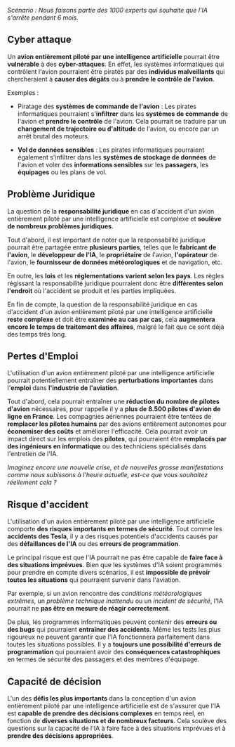 
*Scénario :
Nous faisons partie des 1000 experts qui souhaite que l'IA s'arrête pendant 6 mois.*

## __Cyber attaque__

Un **avion entièrement piloté par une intelligence artificielle** pourrait être **vulnérable** à des **cyber-attaques**. En effet, les systèmes informatiques qui contrôlent l'avion pourraient être piratés par des **individus malveillants** qui chercheraient à **causer des dégâts** ou à **prendre le contrôle de l'avion**.

Exemples :

- Piratage des **systèmes de commande de l'avion** : Les pirates informatiques pourraient s'**infiltrer** dans les **systèmes de commande** de l'avion et **prendre le contrôle** de l'avion. Cela pourrait se traduire par un **changement de trajectoire ou d'altitude** de l'avion, ou encore par un arrêt brutal des moteurs.

- **Vol de données sensibles** : Les pirates informatiques pourraient également s'infiltrer dans les **systèmes de stockage de données** de l'avion et voler des **informations sensibles** sur les **passagers**, les **équipages** ou les plans de vol.


## __Problème Juridique__

La question de la **responsabilité juridique** en cas d'accident d'un avion entièrement piloté par une intelligence artificielle est complexe et **soulève de nombreux problèmes juridiques**.

Tout d'abord, il est important de noter que la responsabilité juridique pourrait être partagée entre **plusieurs parties**, telles que le **fabricant de l'avion**, le **développeur de l'IA**, le **propriétaire** de l'avion, **l'opérateur** de l'avion, le **fournisseur de données météorologiques** et de navigation, etc.

En outre, les **lois** et les **réglementations** **varient selon les pays**. Les règles régissant la responsabilité juridique pourraient donc être **différentes selon l'endroit** où l'accident se produit et les parties impliquées.

En fin de compte, la question de la responsabilité juridique en cas d'accident d'un avion entièrement piloté par une intelligence artificielle **reste complexe** et doit être **examinée au cas par cas**, cela **augmentera encore le temps de traitement des affaires**, malgré le fait que ce sont déjà des temps très long.


## __Pertes d'Emploi__

L'utilisation d'un avion entièrement piloté par une intelligence artificielle pourrait potentiellement entraîner des **perturbations importantes** dans l'**emploi** dans **l'industrie de l'aviation**.

Tout d'abord, cela pourrait entraîner une **réduction du nombre de pilotes d'avion** nécessaires, pour rappelle il y a **plus de 8.500 pilotes d'avion de ligne en France**. Les compagnies aériennes pourraient être tentées de **remplacer les pilotes humains** par des avions entièrement autonomes pour **économiser des coûts** et améliorer l'efficacité. Cela pourrait avoir un impact direct sur les emplois des **pilotes**, qui pourraient être **remplacés par des ingénieurs en informatique** ou des techniciens spécialisés dans l'entretien de l'IA.

*Imaginez encore une nouvelle crise, et de nouvelles grosse manifestations comme nous subissons à l'heure actuelle, est-ce que vous souhaitez réellement cela ?*


## __Risque d'accident__

L'utilisation d'un avion entièrement piloté par une intelligence artificielle comporte **des risques importants en termes de sécurité**. Tout comme les **accidents des Tesla**, il y a des risques potentiels d'accidents causés par des **défaillances de l'IA** ou des **erreurs de programmation**.

Le principal risque est que l'IA pourrait ne pas être capable de **faire face à des situations imprévues**. Bien que les systèmes d'IA soient programmés pour prendre en compte divers scénarios, il est **impossible de prévoir toutes les situations** qui pourraient survenir dans l'aviation. 

Par exemple, si un avion rencontre des *conditions météorologiques extrêmes*, un *problème technique inattendu* ou un *incident de sécurité*, l'IA pourrait ne **pas être en mesure de réagir correctement**.

De plus, les programmes informatiques peuvent contenir des **erreurs ou des bugs** qui pourraient **entraîner des accidents**. Même les tests les plus rigoureux ne peuvent garantir que l'IA fonctionnera parfaitement dans toutes les situations possibles. Il y a **toujours une possibilité d'erreurs de programmation** qui pourraient avoir des **conséquences catastrophiques** en termes de sécurité des passagers et des membres d'équipage.


## __Capacité de décision__

L'un des **défis les plus importants** dans la conception d'un avion entièrement piloté par une intelligence artificielle est de s'assurer que l'IA est **capable de prendre des décisions complexes** en temps réel, en fonction de **diverses situations et de nombreux facteurs**. Cela soulève des questions sur la capacité de l'IA à faire face à des situations imprévues et à **prendre des décisions appropriées**.

